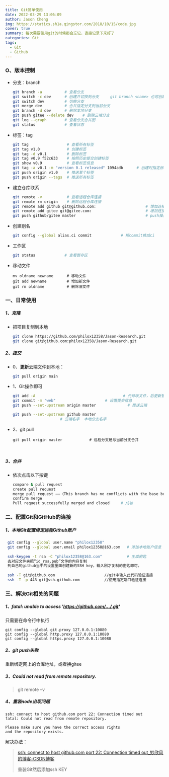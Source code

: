 ```yaml
---
title: Git简单使用
date: 2022-03-29 13:06:09
author: Jason Cheng
img: https://statics.sh1a.qingstor.com/2018/10/15/code.jpg
cover: true
summary: 每次需要使用git的时候都会忘记，直接记录下来好了
categories: Git
tags:
  - Git
  - Github
---
```






### O、版本控制

- 分支：branch

  ```sh
  git branch -a          # 查看分支
  git switch -c dev      # 创建并切换到分支     git branch <name> 也可创建分支
  git switch dev         # 切换分支
  git merge dev          # 合并指定分支到当前分支
  git branch -d dev      # 删除本地分支
  git push gitee --delete dev    # 删除云端分支
  git log --graph        # 查看分支合并图
  git status             # 查看状态
  ```

- 标签：tag

  ```sh
  git tag                 # 查看所有标签
  git tag v1.0            # 创建标签
  git tag -d v0.1         # 删除标签
  git tag v0.9 f52c633    # 按照历史提交创建标签
  git show v0.9           # 查看标签信息
  git tag -a v0.1 -m "version 0.1 released" 1094adb      # 创建时指定标签信息
  git push origin v1.0    # 推送某个标签
  git push origin --tags  # 推送所有标签
  ```

- 建立仓库联系

  ```sh
  git remote -v           # 查看远程仓库连接
  git remote rm origin    # 删除远程仓库连接
  git remote add github git@github.com:                      # 增加连接
  git remote add gitee git@gitee.com:                        # 增加连接
  git push github/gitee master                               # push操作
  ```

- 创建别名

  ```sh
  git config --global alias.ci commit             # 把commit换成ci
  ```

- 工作区

  ```sh
  git status             # 查看暂存区
  
  ```

- 移动文件

  ```shell
  mv oldname newname      # 移动文件
  git add newname         # 增加新文件
  git rm oldname          # 删除旧文件
  ```

  

### 一、日常使用

##### 1、克隆

- 把项目复制到本地

  ```sh
  git clone https://github.com/philox12358/Jason-Research.git         # http克隆
  git clone git@github.com:philox12358/Jason-Research.git             # ssh克隆(更好用)
  ```

##### 2、提交

- 0、**更新**云端文件到本地：

  ```sh
  git pull origin main
  ```

- 1、Git操作即可

  ```sh
  git add -A                                       # 先修改文件，后更新暂存区
  git commit -m "web"                      # 设置提交信息
  git push --set-upstream origin master              # 推送云端
  
  git push --set-upstream github master
                       # 云端名字  本地分支名字
  ```

- 2、git pull

  ```shell
  git pull origin master            # 远程分支是与当前分支合并
  ```

  ​	

##### 3、合并

- 依次点击以下按键

  ```sh
  compare & pull request
  create pull request
  merge pull request ——（This branch has no conflicts with the base branch）
  confirm merge
  Pull request successfully merged and closed     # 成功
  ```
### 二、配置Git和GitHub的连接 
##### 1、本地Git配置绑定远程Github账户

```sh
 git config --global user.name "philox12358"
 git config --global user.email philox12358@163.com   # 添加本地账户信息
 
 ssh-keygen -t rsa -C "philox12358@163.com"           # 生成密匙
 去对应文件夹把“id_rsa.pub”文件的内容复制
 到自己的github当中的设置里面创建新的SSH key，输入刚才复制的密匙即可。
 
 ssh -T git@github.com                      //git中输入此代码验证连接
 ssh -T -p 443 git@ssh.github.com           //使用指定端口验证连接
```



### 三、解决Git相关的问题

##### 1、fatal: unable to access 'https://github.com/.../.git'
只需要在命令行中执行
```
git config --global git.proxy 127.0.0.1:10080
git config --global http.proxy 127.0.0.1:10080
git config --global https.proxy 127.0.0.1:10080
```

##### 2、git push失败

重新绑定网上的仓库地址，或者换gitee

##### 3、Could not read from remote repository.
> git remote –v

##### 4、重装node出现问题

``` 
ssh: connect to host github.com port 22: Connection timed out
fatal: Could not read from remote repository.

Please make sure you have the correct access rights
and the repository exists.
```

解决办法：

> [ ssh: connect to host github.com port 22: Connection timed out_妙欣风的博客-CSDN博客](https://blog.csdn.net/okokyu/article/details/99681636)
>
> 重装Git然后添加ssh KEY











